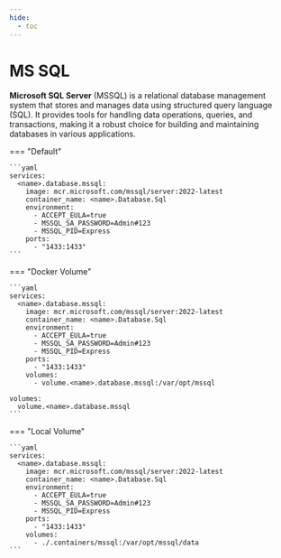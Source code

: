 ```yaml
---
hide:
  - toc
---
```


# MS SQL

**Microsoft SQL Server** (MSSQL) is a relational database management system that stores and manages data using structured query language (SQL). It provides tools for handling data operations, queries, and transactions, making it a robust choice for building and maintaining databases in various applications.

=== "Default"

    ```yaml
    services:
      <name>.database.mssql:
        image: mcr.microsoft.com/mssql/server:2022-latest
        container_name: <name>.Database.Sql
        environment:
          - ACCEPT_EULA=true
          - MSSQL_SA_PASSWORD=Admin#123
          - MSSQL_PID=Express
        ports:
          - "1433:1433"
    ```

=== "Docker Volume"

    ```yaml
    services:
      <name>.database.mssql:
        image: mcr.microsoft.com/mssql/server:2022-latest
        container_name: <name>.Database.Sql
        environment:
          - ACCEPT_EULA=true
          - MSSQL_SA_PASSWORD=Admin#123
          - MSSQL_PID=Express
        ports:
          - "1433:1433"
        volumes:
          - volume.<name>.database.mssql:/var/opt/mssql
    
    volumes:
      volume.<name>.database.mssql
    ```

=== "Local Volume"

    ```yaml
    services:
      <name>.database.mssql:
        image: mcr.microsoft.com/mssql/server:2022-latest
        container_name: <name>.Database.Sql
        environment:
          - ACCEPT_EULA=true
          - MSSQL_SA_PASSWORD=Admin#123
          - MSSQL_PID=Express
        ports:
          - "1433:1433"
        volumes:
          - ./.containers/mssql:/var/opt/mssql/data
    ```
